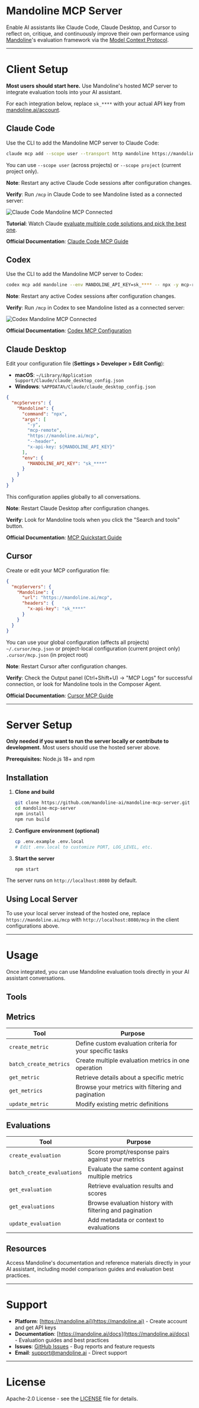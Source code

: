 # Mandoline MCP Server

Enable AI assistants like Claude Code, Claude Desktop, and Cursor to reflect on, critique, and continuously improve their own performance using [Mandoline](https://mandoline.ai)'s evaluation framework via the [Model Context Protocol](https://modelcontextprotocol.io).

---

# Client Setup

**Most users should start here.** Use Mandoline's hosted MCP server to integrate evaluation tools into your AI assistant.

For each integration below, replace `sk_****` with your actual API key from [mandoline.ai/account](https://mandoline.ai/account).

## Claude Code

Use the CLI to add the Mandoline MCP server to Claude Code:

```bash
claude mcp add --scope user --transport http mandoline https://mandoline.ai/mcp --header "x-api-key: sk_****"
```

You can use `--scope user` (across projects) or `--scope project` (current project only).

**Note**: Restart any active Claude Code sessions after configuration changes.

**Verify**: Run `/mcp` in Claude Code to see Mandoline listed as a connected server:

![Claude Code Mandoline MCP Connected](assets/claude-code-mandoline-mcp-connected.png)

**Tutorial**: Watch Claude [evaluate multiple code solutions and pick the best one](https://youtu.be/CHmCo27fBqA?feature=shared).

**Official Documentation**: [Claude Code MCP Guide](https://docs.anthropic.com/en/docs/claude-code/mcp)

## Codex

Use the CLI to add the Mandoline MCP server to Codex:

```bash
codex mcp add mandoline --env MANDOLINE_API_KEY=sk_**** -- npx -y mcp-remote https://mandoline.ai/mcp --header 'x-api-key: ${MANDOLINE_API_KEY}'
```

**Note**: Restart any active Codex sessions after configuration changes.

**Verify**: Run `/mcp` in Codex to see Mandoline listed as a connected server:

![Codex Mandoline MCP Connected](assets/codex-mandoline-mcp-connected.png)

**Official Documentation**: [Codex MCP Configuration](https://github.com/openai/codex/blob/main/docs/advanced.md#model-context-protocol-mcp)

## Claude Desktop

Edit your configuration file (**Settings > Developer > Edit Config**):

- **macOS**: `~/Library/Application Support/Claude/claude_desktop_config.json`
- **Windows**: `%APPDATA%/Claude/claude_desktop_config.json`

```json
{
  "mcpServers": {
    "Mandoline": {
      "command": "npx",
      "args": [
        "-y",
        "mcp-remote",
        "https://mandoline.ai/mcp",
        "--header",
        "x-api-key: ${MANDOLINE_API_KEY}"
      ],
      "env": {
        "MANDOLINE_API_KEY": "sk_****"
      }
    }
  }
}
```

This configuration applies globally to all conversations.

**Note**: Restart Claude Desktop after configuration changes.

**Verify**: Look for Mandoline tools when you click the "Search and tools" button.

**Official Documentation**: [MCP Quickstart Guide](https://modelcontextprotocol.io/quickstart)

## Cursor

Create or edit your MCP configuration file:

```json
{
  "mcpServers": {
    "Mandoline": {
      "url": "https://mandoline.ai/mcp",
      "headers": {
        "x-api-key": "sk_****"
      }
    }
  }
}
```

You can use your global configuration (affects all projects) `~/.cursor/mcp.json` or project-local configuration (current project only) `.cursor/mcp.json` (in project root)

**Note**: Restart Cursor after configuration changes.

**Verify**: Check the Output panel (Ctrl+Shift+U) → "MCP Logs" for successful connection, or look for Mandoline tools in the Composer Agent.

**Official Documentation**: [Cursor MCP Guide](https://docs.cursor.com/context/model-context-protocol)

---

# Server Setup

**Only needed if you want to run the server locally or contribute to development.** Most users should use the hosted server above.

**Prerequisites:** Node.js 18+ and npm

## Installation

1. **Clone and build**

   ```bash
   git clone https://github.com/mandoline-ai/mandoline-mcp-server.git
   cd mandoline-mcp-server
   npm install
   npm run build
   ```

2. **Configure environment (optional)**

   ```bash
   cp .env.example .env.local
   # Edit .env.local to customize PORT, LOG_LEVEL, etc.
   ```

3. **Start the server**
   ```bash
   npm start
   ```

The server runs on `http://localhost:8080` by default.

## Using Local Server

To use your local server instead of the hosted one, replace `https://mandoline.ai/mcp` with `http://localhost:8080/mcp` in the client configurations above.

---

# Usage

Once integrated, you can use Mandoline evaluation tools directly in your AI assistant conversations.

## Tools

## Metrics

| Tool                   | Purpose                                                   |
| ---------------------- | --------------------------------------------------------- |
| `create_metric`        | Define custom evaluation criteria for your specific tasks |
| `batch_create_metrics` | Create multiple evaluation metrics in one operation       |
| `get_metric`           | Retrieve details about a specific metric                  |
| `get_metrics`          | Browse your metrics with filtering and pagination         |
| `update_metric`        | Modify existing metric definitions                        |

## Evaluations

| Tool                       | Purpose                                                 |
| -------------------------- | ------------------------------------------------------- |
| `create_evaluation`        | Score prompt/response pairs against your metrics        |
| `batch_create_evaluations` | Evaluate the same content against multiple metrics      |
| `get_evaluation`           | Retrieve evaluation results and scores                  |
| `get_evaluations`          | Browse evaluation history with filtering and pagination |
| `update_evaluation`        | Add metadata or context to evaluations                  |

## Resources

Access Mandoline's documentation and reference materials directly in your AI assistant, including model comparison guides and evaluation best practices.

---

# Support

- **Platform**: [https://mandoline.ai](https://mandoline.ai) - Create account and get API keys
- **Documentation**: [https://mandoline.ai/docs](https://mandoline.ai/docs) - Evaluation guides and best practices
- **Issues**: [GitHub Issues](https://github.com/mandoline-ai/mandoline-mcp-server/issues) - Bug reports and feature requests
- **Email**: support@mandoline.ai - Direct support

---

# License

Apache-2.0 License - see the [LICENSE](LICENSE) file for details.
